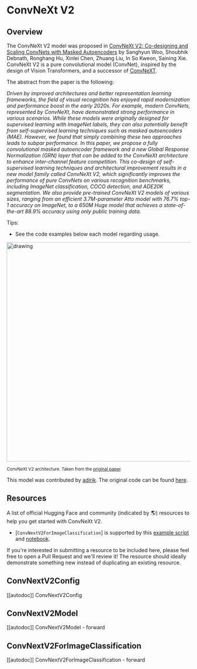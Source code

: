 <!--Copyright 2023 The HuggingFace Team. All rights reserved.

Licensed under the Apache License, Version 2.0 (the "License"); you may not use this file except in compliance with
the License. You may obtain a copy of the License at

http://www.apache.org/licenses/LICENSE-2.0

Unless required by applicable law or agreed to in writing, software distributed under the License is distributed on
an "AS IS" BASIS, WITHOUT WARRANTIES OR CONDITIONS OF ANY KIND, either express or implied. See the License for the
specific language governing permissions and limitations under the License.

⚠️ Note that this file is in Markdown but contain specific syntax for our doc-builder (similar to MDX) that may not be
rendered properly in your Markdown viewer.

-->

# ConvNeXt V2

## Overview

The ConvNeXt V2 model was proposed in [ConvNeXt V2: Co-designing and Scaling ConvNets with Masked Autoencoders](https://arxiv.org/abs/2301.00808) by Sanghyun Woo, Shoubhik Debnath, Ronghang Hu, Xinlei Chen, Zhuang Liu, In So Kweon, Saining Xie.
ConvNeXt V2 is a pure convolutional model (ConvNet), inspired by the design of Vision Transformers, and a successor of [ConvNeXT](convnext).

The abstract from the paper is the following:

*Driven by improved architectures and better representation learning frameworks, the field of visual recognition has enjoyed rapid modernization and performance boost in the early 2020s. For example, modern ConvNets, represented by ConvNeXt, have demonstrated strong performance in various scenarios. While these models were originally designed for supervised learning with ImageNet labels, they can also potentially benefit from self-supervised learning techniques such as masked  autoencoders (MAE). However, we found that simply combining these two approaches leads to subpar performance. In this paper, we propose a fully convolutional masked autoencoder framework and a new Global Response Normalization (GRN) layer that can be added to the ConvNeXt architecture to enhance inter-channel feature competition. This co-design of self-supervised learning techniques and architectural improvement results in a new model family called ConvNeXt V2, which significantly improves the performance of pure ConvNets on various recognition benchmarks, including ImageNet classification, COCO detection, and ADE20K segmentation. We also provide pre-trained ConvNeXt V2 models of various sizes, ranging from an efficient 3.7M-parameter Atto model with 76.7% top-1 accuracy on ImageNet, to a 650M Huge model that achieves a state-of-the-art 88.9% accuracy using only public training data.*

Tips:

- See the code examples below each model regarding usage.

<img src="https://huggingface.co/datasets/huggingface/documentation-images/resolve/main/convnextv2_architecture.png"
alt="drawing" width="600"/>

<small> ConvNeXt V2 architecture. Taken from the <a href="https://arxiv.org/abs/2301.00808">original paper</a>.</small>

This model was contributed by [adirik](https://huggingface.co/adirik). The original code can be found [here](https://github.com/facebookresearch/ConvNeXt-V2).

## Resources

A list of official Hugging Face and community (indicated by 🌎) resources to help you get started with ConvNeXt V2.

<PipelineTag pipeline="image-classification"/>

- [`ConvNextV2ForImageClassification`] is supported by this [example script](https://github.com/huggingface/transformers/tree/main/examples/pytorch/image-classification) and [notebook](https://colab.research.google.com/github/huggingface/notebooks/blob/main/examples/image_classification.ipynb).

If you're interested in submitting a resource to be included here, please feel free to open a Pull Request and we'll review it! The resource should ideally demonstrate something new instead of duplicating an existing resource.

## ConvNextV2Config

[[autodoc]] ConvNextV2Config

## ConvNextV2Model

[[autodoc]] ConvNextV2Model
    - forward

## ConvNextV2ForImageClassification

[[autodoc]] ConvNextV2ForImageClassification
    - forward